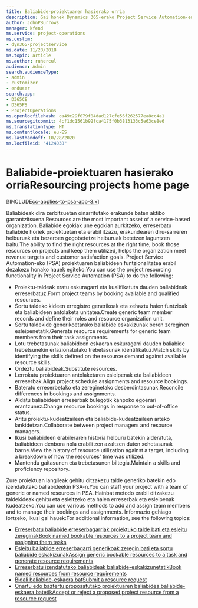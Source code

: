 ```yaml
---
title: Baliabide-proiektuaren hasierako orria
description: Gai honek Dynamics 365-erako Project Service Automation-en (PSA) baliabideen kudeaketa gaitasunen inguruko informazioa eskaintzen du.
author: JohnPBurrows
manager: kfend
ms.service: project-operations
ms.custom:
- dyn365-projectservice
ms.date: 11/28/2018
ms.topic: article
ms.author: ruhercul
audience: Admin
search.audienceType:
- admin
- customizer
- enduser
search.app:
- D365CE
- D365PS
- ProjectOperations
ms.openlocfilehash: ca49c29f079f04dad127cfe56f262577ea8cc4a1
ms.sourcegitcommit: 4cf1dc1561b92fca4175f0b3813133c5e63ce8e6
ms.translationtype: HT
ms.contentlocale: eu-ES
ms.lasthandoff: 10/28/2020
ms.locfileid: "4124038"
---
```

# <a name="resourcing-projects-home-page"></a><span data-ttu-id="2fa42-103">Baliabide-proiektuaren hasierako orria</span><span class="sxs-lookup"><span data-stu-id="2fa42-103">Resourcing projects home page</span></span>

[!INCLUDE[cc-applies-to-psa-app-3.x](../includes/cc-applies-to-psa-app-3x.md)]

<span data-ttu-id="2fa42-104">Baliabideak dira zerbitzuetan oinarritutako erakunde baten aktibo garrantzitsuena.</span><span class="sxs-lookup"><span data-stu-id="2fa42-104">Resources are the most important asset of a service-based organization.</span></span> <span data-ttu-id="2fa42-105">Baliabide egokiak une egokian aurkitzeko, erreserbatu baliabide horiek proiektuetan eta erabil itzazu, erakundearen diru-sarreren helburuak eta bezeroen gogobetetze helburuak betetzen laguntzen baitu.</span><span class="sxs-lookup"><span data-stu-id="2fa42-105">The ability to find the right resources at the right time, book those resources on projects and keep them utilized, helps the organization meet revenue targets and customer satisfaction goals.</span></span> <span data-ttu-id="2fa42-106">Project Service Automation-eko (PSA) proiektuaren baliabideen funtzionalitatea erabil dezakezu honako hauek egiteko:</span><span class="sxs-lookup"><span data-stu-id="2fa42-106">You can use the project resourcing functionality in Project Service Automation (PSA) to do the following:</span></span>

- <span data-ttu-id="2fa42-107">Proiektu-taldeak eratu eskuragarri eta kualifikatuta dauden baliabideak erreserbatuz.</span><span class="sxs-lookup"><span data-stu-id="2fa42-107">Form project teams by booking available and qualified resources.</span></span>
- <span data-ttu-id="2fa42-108">Sortu taldeko kideen erregistro generikoak eta zehaztu haien funtzioak eta baliabideen antolaketa unitatea.</span><span class="sxs-lookup"><span data-stu-id="2fa42-108">Create generic team member records and define their roles and resource organization unit.</span></span>
- <span data-ttu-id="2fa42-109">Sortu taldekide generikoetarako baliabide eskakizunak beren zereginen esleipenetatik.</span><span class="sxs-lookup"><span data-stu-id="2fa42-109">Generate resource requirements for generic team members from their task assignments.</span></span>
- <span data-ttu-id="2fa42-110">Lotu trebetasunak baliabideen eskaeran eskuragarri dauden baliabide trebetsunekin erlazionatutako trebetasunak identifikatuz.</span><span class="sxs-lookup"><span data-stu-id="2fa42-110">Match skills by identifying the skills defined on the resource demand against available resource skills.</span></span>
- <span data-ttu-id="2fa42-111">Ordeztu baliabideak.</span><span class="sxs-lookup"><span data-stu-id="2fa42-111">Substitute resources.</span></span>
- <span data-ttu-id="2fa42-112">Lerrokatu proiektuaren antolaketaren esleipenak eta baliabideen erreserbak.</span><span class="sxs-lookup"><span data-stu-id="2fa42-112">Align project schedule assignments and resource bookings.</span></span>
- <span data-ttu-id="2fa42-113">Bateratu erreserbetako eta zereginetako desberdintasunak.</span><span class="sxs-lookup"><span data-stu-id="2fa42-113">Reconcile differences in bookings and assignments.</span></span>
- <span data-ttu-id="2fa42-114">Aldatu baliabideen erreserbak bulegotik kanpoko egoerari erantzunez.</span><span class="sxs-lookup"><span data-stu-id="2fa42-114">Change resource bookings in response to out-of-office status.</span></span>
- <span data-ttu-id="2fa42-115">Aritu proiektu-kudeatzaileen eta baliabide-kudeatzaileen arteko lankidetzan.</span><span class="sxs-lookup"><span data-stu-id="2fa42-115">Collaborate between project managers and resource managers.</span></span>
- <span data-ttu-id="2fa42-116">Ikusi baliabideen erabileraren historia helburu batekin alderatuta, baliabideen denbora nola erabili zen azaltzen duten xehetasunak barne.</span><span class="sxs-lookup"><span data-stu-id="2fa42-116">View the history of resource utilization against a target, including a breakdown of how the resources' time was utilized.</span></span>
- <span data-ttu-id="2fa42-117">Mantendu gaitasunen eta trebetasunen biltegia.</span><span class="sxs-lookup"><span data-stu-id="2fa42-117">Maintain a skills and proficiency repository.</span></span>


<span data-ttu-id="2fa42-118">Zure proiektuan langileak gehitu ditzakezu talde generiko batekin edo izendatutako baliabideekin PSA-n.</span><span class="sxs-lookup"><span data-stu-id="2fa42-118">You can staff your project with a team of generic or named resources in PSA.</span></span> <span data-ttu-id="2fa42-119">Hainbat metodo erabil ditzakezu taldekideak gehitu eta esleitzeko eta haien erreserbak eta esleipenak kudeatzeko.</span><span class="sxs-lookup"><span data-stu-id="2fa42-119">You can use various methods to add and assign team members and to manage their bookings and assignments.</span></span> <span data-ttu-id="2fa42-120">Informazio gehiago lortzeko, ikusi gai hauek:</span><span class="sxs-lookup"><span data-stu-id="2fa42-120">For additional information, see the following topics:</span></span>

- [<span data-ttu-id="2fa42-121">Erreserbatu baliabide erreserbagarriak proiektuko talde bati eta esleitu zereginak</span><span class="sxs-lookup"><span data-stu-id="2fa42-121">Book named bookable resources to a project team and assigning them tasks</span></span>](assign-named-bookable-resource.md)
- [<span data-ttu-id="2fa42-122">Esleitu baliabide erreserbagarri generikoak zeregin bati eta sortu baliabide eskakizunak</span><span class="sxs-lookup"><span data-stu-id="2fa42-122">Assign generic bookable resources to a task and generate resource requirements</span></span>](assign-generic-bookable-resource.md)
- [<span data-ttu-id="2fa42-123">Erreserbatu izendatutako baliabideak baliabide-eskakizunetatik</span><span class="sxs-lookup"><span data-stu-id="2fa42-123">Book named resources from resource requirements</span></span>](book-named-resource.md)
- [<span data-ttu-id="2fa42-124">Bidali baliabide-eskaera bat</span><span class="sxs-lookup"><span data-stu-id="2fa42-124">Submit a resource request</span></span>](submit-resource-request.md)
- [<span data-ttu-id="2fa42-125">Onartu edo baztertu proposatutako proiektuaren baliabidea baliabide-eskaera batetik</span><span class="sxs-lookup"><span data-stu-id="2fa42-125">Accept or reject a proposed project resource from a resource request</span></span>](accept-reject-proposed-resource.md)
